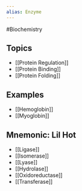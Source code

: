 ```yaml
---
alias: Enzyme
---
```

#Biochemistry 
## Topics
* [[Protein Regulation]]
* [[Protein Binding]]
* [[Protein Folding]]
## Examples
* [[Hemoglobin]]
* [[Myoglobin]]
## Mnemonic: Lil Hot
* [[Ligase]]
* [[Isomerase]]
* [[Lyase]]
* [[Hydrolase]]
* [[Oxidoreductase]]
* [[Transferase]]